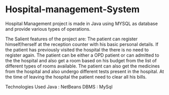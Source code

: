 # Hospital-management-System
Hospital Management project is made in Java using MYSQL as database and provide various types of operations.

The Salient features of the project are:
The patient can register himself/herself at the reception counter with his basic personal details. If the patient has previously visited the hospital the there is no need to register again.
The patient can be either a OPD patient or can admitted to the the hospital and also get a room based on his budget from the list of different types of rooms available.
The patient can also get the medicines from the hospital and also undergo different tests present in the hospital. At the time of leaving the hospital the patient need to clear all his bills.

Technologies Used
Java : NetBeans
DBMS : MySql

